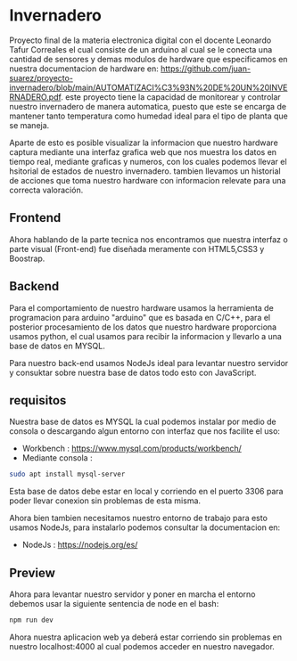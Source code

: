 # Invernadero
Proyecto final de la materia electronica digital con el docente Leonardo Tafur Correales el cual consiste de un arduino al cual se le conecta una cantidad de sensores y demas modulos de hardware que especificamos en nuestra documentacion de hardware en: https://github.com/juan-suarez/proyecto-invernadero/blob/main/AUTOMATIZACI%C3%93N%20DE%20UN%20INVERNADERO.pdf. este proyecto tiene la capacidad de monitorear y controlar nuestro invernadero de manera automatica, puesto que este se encarga de mantener tanto temperatura como humedad ideal para el tipo de planta que se maneja.

Aparte de esto es posible visualizar la informacion que nuestro hardware captura mediante una interfaz grafica web que nos muestra los datos en tiempo real, mediante graficas y numeros, con los cuales podemos llevar el hsitorial de estados de nuestro invernadero. tambien llevamos un historial de acciones que toma nuestro hardware con informacion relevate para una correcta valoración.

## Frontend

Ahora hablando de la parte tecnica nos encontramos que nuestra interfaz o parte visual (Front-end) fue diseñada meramente con HTML5,CSS3 y Boostrap.

## Backend

Para el comportamiento de nuestro hardware usamos la herramienta de programacion para arduino "arduino" que es basada en C/C++, para el posterior procesamiento de los datos que nuestro hardware proporciona usamos python, el cual usamos para recibir la informacion y llevarlo a una base de datos en MYSQL.

Para nuestro back-end usamos NodeJs ideal para levantar nuestro servidor y consuktar sobre nuestra base de datos todo esto con JavaScript.

## requisitos

Nuestra base de datos es MYSQL la cual podemos instalar por medio de consola o descargando algun entorno con interfaz que nos facilite el uso:
* Workbench : https://www.mysql.com/products/workbench/ 
* Mediante consola : 
```bash 
sudo apt install mysql-server
```
Esta base de datos debe estar en local y corriendo en el puerto 3306 para poder llevar conexion sin problemas de esta misma.

Ahora bien tambien necesitamos nuestro entorno de trabajo para esto usamos NodeJs, para instalarlo podemos consultar la documentacion en:
* NodeJs : https://nodejs.org/es/

## Preview

Ahora para levantar nuestro servidor y poner en  marcha el entorno debemos usar la siguiente sentencia de node en el bash:

```bash
npm run dev
```
Ahora nuestra aplicacion web ya deberá estar corriendo sin problemas en nuestro localhost:4000 al cual podemos acceder en nuestro navegador. 
